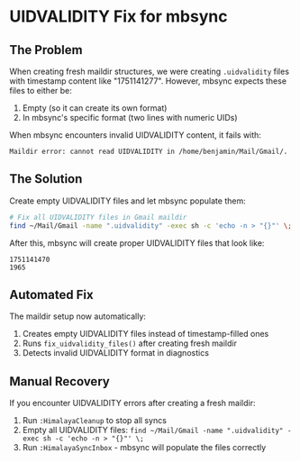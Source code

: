 # UIDVALIDITY Fix for mbsync

## The Problem
When creating fresh maildir structures, we were creating `.uidvalidity` files with timestamp content like "1751141277". However, mbsync expects these files to either be:
1. Empty (so it can create its own format)
2. In mbsync's specific format (two lines with numeric UIDs)

When mbsync encounters invalid UIDVALIDITY content, it fails with:
```
Maildir error: cannot read UIDVALIDITY in /home/benjamin/Mail/Gmail/.
```

## The Solution
Create empty UIDVALIDITY files and let mbsync populate them:

```bash
# Fix all UIDVALIDITY files in Gmail maildir
find ~/Mail/Gmail -name ".uidvalidity" -exec sh -c 'echo -n > "{}"' \;
```

After this, mbsync will create proper UIDVALIDITY files that look like:
```
1751141470
1965
```

## Automated Fix
The maildir setup now automatically:
1. Creates empty UIDVALIDITY files instead of timestamp-filled ones
2. Runs `fix_uidvalidity_files()` after creating fresh maildir
3. Detects invalid UIDVALIDITY format in diagnostics

## Manual Recovery
If you encounter UIDVALIDITY errors after creating a fresh maildir:
1. Run `:HimalayaCleanup` to stop all syncs
2. Empty all UIDVALIDITY files: `find ~/Mail/Gmail -name ".uidvalidity" -exec sh -c 'echo -n > "{}"' \;`
3. Run `:HimalayaSyncInbox` - mbsync will populate the files correctly